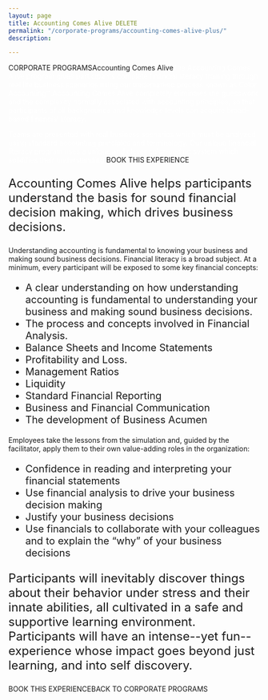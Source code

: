 ```yaml
---
layout: page
title: Accounting Comes Alive DELETE
permalink: "/corporate-programs/accounting-comes-alive-plus/"
description: 

---
```

CORPORATE PROGRAMSAccounting Comes Alive<span style="font-weight: 400; color: #ffffff;">The Accounting Comes Alive program gives participants complete financial literacy training through real life business scenarios using our trademarked process known as Color Accounting™.</span><span style="font-weight: 400; color: #ffffff;">Accounting Comes Alive completely eliminates the guesswork and the complexity normally associated with accounting principles, so that participants of all backgrounds and knowledge levels can acquire broad-based financial literacy.</span>

<span style="font-weight: 400; color: #ffffff;">Teams are presented with real business scenarios which must be analyzed using standard accounting principles and terminology. Our unique financial literacy program uses a unique and clever color-coding system which solidifies their understanding.</span>BOOK THIS EXPERIENCE
<p style="font-size: 24px;">Accounting Comes Alive helps participants understand the basis for sound financial decision making, which drives business decisions.</p>
Understanding accounting is fundamental to knowing your business and making sound business decisions. Financial literacy is a broad subject. At a minimum, every participant will be exposed to some key financial concepts:
<ul style="font-size: 20px;">
 	<li style="font-weight: 400;"><span style="font-weight: 400;">A clear understanding on how understanding accounting is fundamental to understanding your business and making sound business decisions.</span></li>
 	<li style="font-weight: 400;"><span style="font-weight: 400;">The process and concepts involved in Financial Analysis.</span></li>
 	<li style="font-weight: 400;"><span style="font-weight: 400;">Balance Sheets and Income Statements</span></li>
 	<li style="font-weight: 400;"><span style="font-weight: 400;">Profitability and Loss.</span></li>
 	<li style="font-weight: 400;"><span style="font-weight: 400;">Management Ratios</span></li>
 	<li style="font-weight: 400;"><span style="font-weight: 400;">Liquidity</span></li>
 	<li style="font-weight: 400;"><span style="font-weight: 400;">Standard Financial Reporting</span></li>
 	<li style="font-weight: 400;"><span style="font-weight: 400;">Business and Financial Communication</span></li>
 	<li style="font-weight: 400;"><span style="font-weight: 400;">The development of Business Acumen</span></li>
</ul>
Employees take the lessons from the simulation and, guided by the facilitator, apply them to their own value-adding roles in the organization:
<ul style="font-size: 20px;">
 	<li style="font-weight: 400;"><span style="font-weight: 400;">Confidence in reading and interpreting your financial statements</span></li>
 	<li style="font-weight: 400;"><span style="font-weight: 400;">Use financial analysis to drive your business decision making</span></li>
 	<li style="font-weight: 400;"><span style="font-weight: 400;">Justify your business decisions</span></li>
 	<li style="font-weight: 400;"><span style="font-weight: 400;">Use financials to collaborate with your colleagues and to explain the “why” of your business decisions</span></li>
</ul>

<p style="font-size: 24px;">Participants will inevitably discover things about their behavior under stress and their innate abilities, all cultivated in a safe and supportive learning environment. Participants will have an intense--yet fun--experience whose impact goes beyond just learning, and into self discovery.</p>
BOOK THIS EXPERIENCEBACK TO CORPORATE PROGRAMS